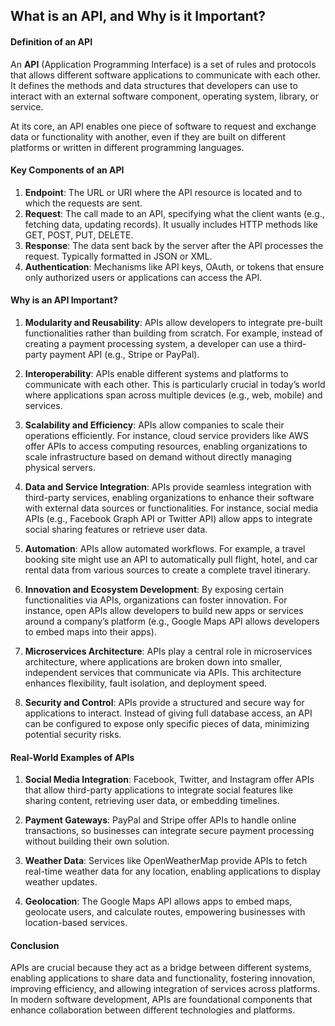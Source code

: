 ## What is an API, and Why is it Important?

#### Definition of an API
An **API** (Application Programming Interface) is a set of rules and protocols that allows different software applications to communicate with each other. It defines the methods and data structures that developers can use to interact with an external software component, operating system, library, or service.

At its core, an API enables one piece of software to request and exchange data or functionality with another, even if they are built on different platforms or written in different programming languages.

#### Key Components of an API
1. **Endpoint**: The URL or URI where the API resource is located and to which the requests are sent.
2. **Request**: The call made to an API, specifying what the client wants (e.g., fetching data, updating records). It usually includes HTTP methods like GET, POST, PUT, DELETE.
3. **Response**: The data sent back by the server after the API processes the request. Typically formatted in JSON or XML.
4. **Authentication**: Mechanisms like API keys, OAuth, or tokens that ensure only authorized users or applications can access the API.

#### Why is an API Important?

1. **Modularity and Reusability**:
   APIs allow developers to integrate pre-built functionalities rather than building from scratch. For example, instead of creating a payment processing system, a developer can use a third-party payment API (e.g., Stripe or PayPal).

2. **Interoperability**:
   APIs enable different systems and platforms to communicate with each other. This is particularly crucial in today’s world where applications span across multiple devices (e.g., web, mobile) and services.

3. **Scalability and Efficiency**:
   APIs allow companies to scale their operations efficiently. For instance, cloud service providers like AWS offer APIs to access computing resources, enabling organizations to scale infrastructure based on demand without directly managing physical servers.

4. **Data and Service Integration**:
   APIs provide seamless integration with third-party services, enabling organizations to enhance their software with external data sources or functionalities. For instance, social media APIs (e.g., Facebook Graph API or Twitter API) allow apps to integrate social sharing features or retrieve user data.

5. **Automation**:
   APIs allow automated workflows. For example, a travel booking site might use an API to automatically pull flight, hotel, and car rental data from various sources to create a complete travel itinerary.

6. **Innovation and Ecosystem Development**:
   By exposing certain functionalities via APIs, organizations can foster innovation. For instance, open APIs allow developers to build new apps or services around a company’s platform (e.g., Google Maps API allows developers to embed maps into their apps).

7. **Microservices Architecture**:
   APIs play a central role in microservices architecture, where applications are broken down into smaller, independent services that communicate via APIs. This architecture enhances flexibility, fault isolation, and deployment speed.

8. **Security and Control**:
   APIs provide a structured and secure way for applications to interact. Instead of giving full database access, an API can be configured to expose only specific pieces of data, minimizing potential security risks.

#### Real-World Examples of APIs

1. **Social Media Integration**: Facebook, Twitter, and Instagram offer APIs that allow third-party applications to integrate social features like sharing content, retrieving user data, or embedding timelines.
   
2. **Payment Gateways**: PayPal and Stripe offer APIs to handle online transactions, so businesses can integrate secure payment processing without building their own solution.

3. **Weather Data**: Services like OpenWeatherMap provide APIs to fetch real-time weather data for any location, enabling applications to display weather updates.

4. **Geolocation**: The Google Maps API allows apps to embed maps, geolocate users, and calculate routes, empowering businesses with location-based services.

#### Conclusion
APIs are crucial because they act as a bridge between different systems, enabling applications to share data and functionality, fostering innovation, improving efficiency, and allowing integration of services across platforms. In modern software development, APIs are foundational components that enhance collaboration between different technologies and platforms.

